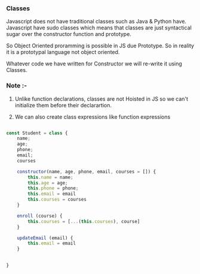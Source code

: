 ### Classes
Javascript does not have traditional classes such as Java & Python have. Javascript have sudo classes which means that classes are just syntactical sugar over the constructor function and prototype.

So Object Oriented proramming is possible in JS due Prototype. So in reality it is a prototypal language not object oriented.

Whatever code we have written for Constructor we will re-write it using Classes. 

### Note :- 
1. Unlike function declarations, classes are not Hoisted in JS so we can't initialize them before their declarartion.

2. We can also create class expressions like function expressions

```javascript

const Student = class {
    name;
    age;
    phone;
    email;
    courses

    constructor(name, age, phone, email, courses = []) {
        this.name = name;
        this.age = age;
        this.phone = phone;
        this.email = email
        this.courses = courses
    }

    enroll (course) {
        this.courses = [...(this.courses), course]
    }

    updateEmail (email) {
        this.email = email
    }

    
}
```